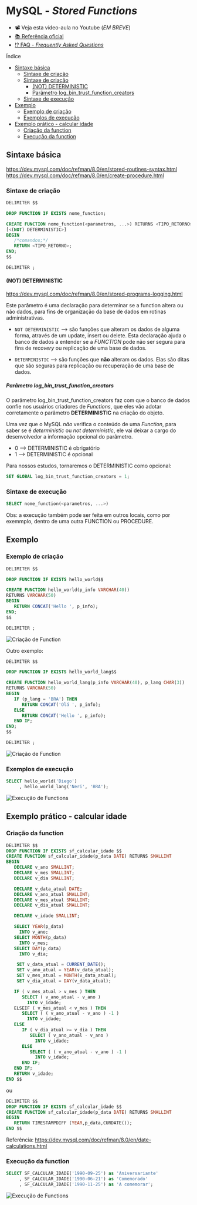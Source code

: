 # MySQL - _Stored Functions_

* 📽 Veja esta vídeo-aula no Youtube (_EM BREVE_)
* [📚 Referência oficial](https://dev.mysql.com/doc/refman/8.0/en/stored-routines-syntax.html "Documentação oficial - Stored Functions")
* [⁉ FAQ - _Frequently Asked Questions_](https://dev.mysql.com/doc/refman/8.0/en/faqs-stored-procs.html "Perguntas gerais")

Índice

* [Sintaxe básica](#Sintaxe-básica "Sintaxe básica")
  * [Sintaxe de criação](#Sintaxe-de-criação "Sintaxe de criação")
  * [Sintaxe de criação](#Sintaxe-de-criação "Sintaxe de criação")
    * [(NOT) DETERMINISTIC](#(NOT)-DETERMINISTIC "(NOT) DETERMINISTIC")
    * [Parâmetro log_bin_trust_function_creators](#Parâmetro-log_bin_trust_function_creators "Parâmetro log_bin_trust_function_creators")
  * [Sintaxe de execução](#Sintaxe-de-execução "Sintaxe de execução")
* [Exemplo](#Exemplo "Exemplo")
  * [Exemplo de criação](#Exemplo-de-criação "Exemplo de criação")
  * [Exemplos de execução](#Exemplos-de-execução "Exemplos de execução")
* [Exemplo prático - calcular idade](#Exemplo-prático---calcular-idade)
  * [Criação da function](#Criação-da-function)  
  * [Execução da function](#Execução-da-function)

## Sintaxe básica

<https://dev.mysql.com/doc/refman/8.0/en/stored-routines-syntax.html>
<https://dev.mysql.com/doc/refman/8.0/en/create-procedure.html>

### Sintaxe de criação

```sql
DELIMITER $$

DROP FUNCTION IF EXISTS nome_function;

CREATE FUNCTION nome_function(<parametros, ...>) RETURNS <TIPO_RETORNO>
[<(NOT) DETERMINISTIC>]
BEGIN
   /*comandos;*/
   RETURN <TIPO_RETORNO>;
END;
$$

DELIMITER ;
```

#### (NOT) DETERMINISTIC

<https://dev.mysql.com/doc/refman/8.0/en/stored-programs-logging.html>

Este parâmetro é uma declaração para determinar se a function altera ou não dados, para fins de organização da base de dados em rotinas administrativas.

* `NOT DETERMINISTIC` --> são funções que alteram os dados de alguma forma, através de um update, insert ou delete. Esta declaração ajuda o banco de dados a entender se a _FUNCTION_ pode não ser segura para fins de _recovery_ ou replicação de uma base de dados.

* `DETERMINISTIC` --> são funções que **não** alteram os dados. Elas são ditas que são seguras para replicação ou recuperação de uma base de dados.

##### Parâmetro log_bin_trust_function_creators

O parâmetro log_bin_trust_function_creators faz com que o banco de dados confie nos usuários criadores de _Functions_, que eles vão adotar corretamente o parâmetro __DETERMINISTIC__ na criação do objeto.

Uma vez que o MySQL *não* verifica o conteúdo de uma _Function_, para saber se é _deterministic_ ou _not deterministic_, ele vai deixar a cargo do desenvolvedor a informação opcional do parâmetro.

* 0 --> DETERMINISTIC é obrigatório
* 1 --> DETERMINISTIC é opcional

Para nossos estudos, tornaremos o DETERMINISTIC como opcional:

```sql
SET GLOBAL log_bin_trust_function_creators = 1;
```

### Sintaxe de execução

```sql
SELECT nome_function(<parametros, ...>)
```

Obs: a execução também pode ser feita em outros locais, como por exemmplo, dentro de uma outra FUNCTION ou PROCEDURE.

## Exemplo

### Exemplo de criação

```sql
DELIMITER $$

DROP FUNCTION IF EXISTS hello_world$$

CREATE FUNCTION hello_world(p_info VARCHAR(40))
RETURNS VARCHAR(50)
BEGIN
   RETURN CONCAT('Hello ', p_info);
END;
$$

DELIMITER ;
```

![Criação de Function](image/012.gif)

Outro exemplo:

```sql
DELIMITER $$

DROP FUNCTION IF EXISTS hello_world_lang$$

CREATE FUNCTION hello_world_lang(p_info VARCHAR(40), p_lang CHAR(3))
RETURNS VARCHAR(50)
BEGIN
   IF (p_lang = 'BRA') THEN
      RETURN CONCAT('Olá ', p_info);
   ELSE
      RETURN CONCAT('Hello ', p_info);
   END IF;
END;
$$

DELIMITER ;
```

![Criação de Function](image/013.gif)

### Exemplos de execução

```sql
SELECT hello_world('Diego')
     , hello_world_lang('Neri', 'BRA');
```

![Execução de Functions](image/014.gif)

## Exemplo prático - calcular idade

### Criação da function

```sql
DELIMITER $$
DROP FUNCTION IF EXISTS sf_calcular_idade $$
CREATE FUNCTION sf_calcular_idade(p_data DATE) RETURNS SMALLINT
BEGIN
   DECLARE v_ano SMALLINT;
   DECLARE v_mes SMALLINT;
   DECLARE v_dia SMALLINT;

   DECLARE v_data_atual DATE;
   DECLARE v_ano_atual SMALLINT;
   DECLARE v_mes_atual SMALLINT;
   DECLARE v_dia_atual SMALLINT;

   DECLARE v_idade SMALLINT;

   SELECT YEAR(p_data)
     INTO v_ano;
   SELECT MONTH(p_data)
     INTO v_mes;
   SELECT DAY(p_data)
     INTO v_dia;

    SET v_data_atual = CURRENT_DATE();
    SET v_ano_atual = YEAR(v_data_atual);
    SET v_mes_atual = MONTH(v_data_atual);
    SET v_dia_atual = DAY(v_data_atual);

   IF ( v_mes_atual > v_mes ) THEN
      SELECT ( v_ano_atual - v_ano )
        INTO v_idade;
   ELSEIF ( v_mes_atual < v_mes ) THEN
      SELECT ( ( v_ano_atual - v_ano ) -1 )
        INTO v_idade;
   ELSE
      IF ( v_dia_atual >= v_dia ) THEN
         SELECT ( v_ano_atual - v_ano )
           INTO v_idade;
      ELSE
         SELECT ( ( v_ano_atual - v_ano ) -1 )
           INTO v_idade;
      END IF;
   END IF;
   RETURN v_idade;
END $$
```

ou

```sql
DELIMITER $$
DROP FUNCTION IF EXISTS sf_calcular_idade $$
CREATE FUNCTION sf_calcular_idade(p_data DATE) RETURNS SMALLINT
BEGIN
   RETURN TIMESTAMPDIFF (YEAR,p_data,CURDATE());
END $$
```

Referência: <https://dev.mysql.com/doc/refman/8.0/en/date-calculations.html>

### Execução da function

```sql
SELECT SF_CALCULAR_IDADE('1990-09-25') as 'Aniversariante'
     , SF_CALCULAR_IDADE('1990-06-21') as 'Comemorado'
     , SF_CALCULAR_IDADE('1990-11-25') as 'A comemorar';
```

![Execução de Functions](image/015.gif)
